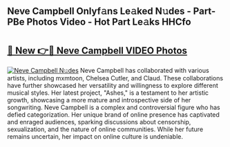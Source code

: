## Neve Campbell Onlyf𝚊ns Le𝚊ked N𝚞des - Part-PBe Photos Video - Hot Part Le𝚊ks HHCfo

# <h2><a href="http://ac45197.deff.icu/?id=Neve+Campbell">🔗 New 👉🔴 Neve Campbell VIDEO Photos</a></h2>

[![Neve Campbell N𝚞des](https://i.imgur.com/rIISA9y.gif)](http://ac45197.deff.icu/?id=Neve+Campbell)
Neve Campbell has collaborated with various artists, including mxmtoon, Chelsea Cutler, and Claud. These collaborations have further showcased her versatility and willingness to explore different musical styles. Her latest project, "Ashes," is a testament to her artistic growth, showcasing a more mature and introspective side of her songwriting. Neve Campbell is a complex and controversial figure who has defied categorization. Her unique brand of online presence has captivated and enraged audiences, sparking discussions about censorship, sexualization, and the nature of online communities. While her future remains uncertain, her impact on online culture is undeniable.
